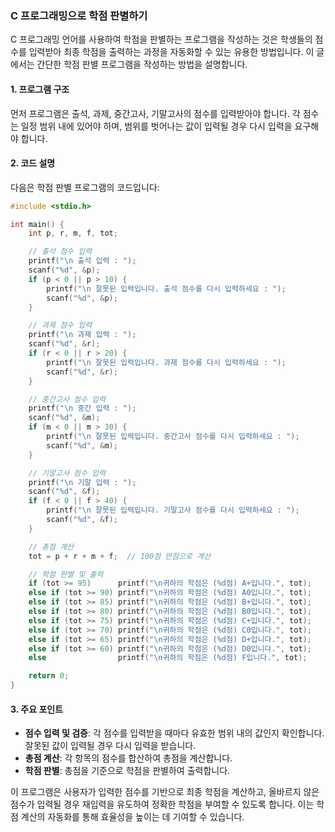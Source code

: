 ### C 프로그래밍으로 학점 판별하기

C 프로그래밍 언어를 사용하여 학점을 판별하는 프로그램을 작성하는 것은 학생들의 점수를 입력받아 최종 학점을 출력하는 과정을 자동화할 수 있는 유용한 방법입니다. 이 글에서는 간단한 학점 판별 프로그램을 작성하는 방법을 설명합니다.

#### 1. 프로그램 구조

먼저 프로그램은 출석, 과제, 중간고사, 기말고사의 점수를 입력받아야 합니다. 각 점수는 일정 범위 내에 있어야 하며, 범위를 벗어나는 값이 입력될 경우 다시 입력을 요구해야 합니다.

#### 2. 코드 설명

다음은 학점 판별 프로그램의 코드입니다:

```c
#include <stdio.h>

int main() {
    int p, r, m, f, tot;

    // 출석 점수 입력
    printf("\n 출석 입력 : ");
    scanf("%d", &p);
    if (p < 0 || p > 10) {
        printf("\n 잘못된 입력입니다. 출석 점수를 다시 입력하세요 : ");
        scanf("%d", &p);
    }

    // 과제 점수 입력
    printf("\n 과제 입력 : ");
    scanf("%d", &r);
    if (r < 0 || r > 20) {
        printf("\n 잘못된 입력입니다. 과제 점수를 다시 입력하세요 : ");
        scanf("%d", &r);
    }

    // 중간고사 점수 입력
    printf("\n 중간 입력 : ");
    scanf("%d", &m);
    if (m < 0 || m > 30) {
        printf("\n 잘못된 입력입니다. 중간고사 점수를 다시 입력하세요 : ");
        scanf("%d", &m);
    }

    // 기말고사 점수 입력
    printf("\n 기말 입력 : ");
    scanf("%d", &f);
    if (f < 0 || f > 40) {
        printf("\n 잘못된 입력입니다. 기말고사 점수를 다시 입력하세요 : ");
        scanf("%d", &f);
    }

    // 총점 계산
    tot = p + r + m + f;  // 100점 만점으로 계산

    // 학점 판별 및 출력
    if (tot >= 95)      printf("\n귀하의 학점은 (%d점) A+입니다.", tot);
    else if (tot >= 90) printf("\n귀하의 학점은 (%d점) A0입니다.", tot);
    else if (tot >= 85) printf("\n귀하의 학점은 (%d점) B+입니다.", tot);
    else if (tot >= 80) printf("\n귀하의 학점은 (%d점) B0입니다.", tot);
    else if (tot >= 75) printf("\n귀하의 학점은 (%d점) C+입니다.", tot);
    else if (tot >= 70) printf("\n귀하의 학점은 (%d점) C0입니다.", tot);
    else if (tot >= 65) printf("\n귀하의 학점은 (%d점) D+입니다.", tot);
    else if (tot >= 60) printf("\n귀하의 학점은 (%d점) D0입니다.", tot);
    else                printf("\n귀하의 학점은 (%d점) F입니다.", tot);

    return 0;
}
```

#### 3. 주요 포인트

- **점수 입력 및 검증**: 각 점수를 입력받을 때마다 유효한 범위 내의 값인지 확인합니다. 잘못된 값이 입력될 경우 다시 입력을 받습니다.
- **총점 계산**: 각 항목의 점수를 합산하여 총점을 계산합니다.
- **학점 판별**: 총점을 기준으로 학점을 판별하여 출력합니다.

이 프로그램은 사용자가 입력한 점수를 기반으로 최종 학점을 계산하고, 올바르지 않은 점수가 입력될 경우 재입력을 유도하여 정확한 학점을 부여할 수 있도록 합니다. 이는 학점 계산의 자동화를 통해 효율성을 높이는 데 기여할 수 있습니다.